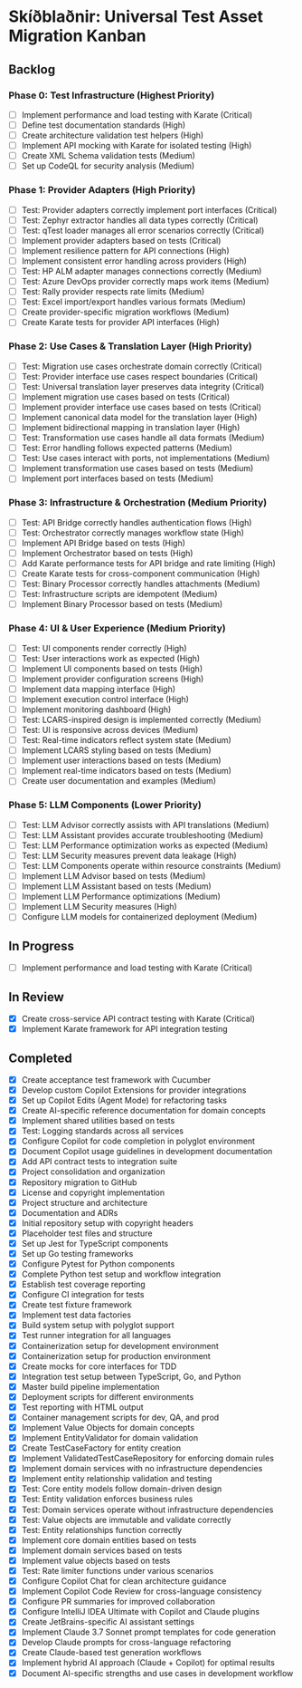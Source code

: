 # Skíðblaðnir: Universal Test Asset Migration Kanban

## Backlog

### Phase 0: Test Infrastructure (Highest Priority)

- [ ] Implement performance and load testing with Karate (Critical)
- [ ] Define test documentation standards (High)
- [ ] Create architecture validation test helpers (High)
- [ ] Implement API mocking with Karate for isolated testing (High)
- [ ] Create XML Schema validation tests (Medium) 
- [ ] Set up CodeQL for security analysis (Medium)

### Phase 1: Provider Adapters (High Priority)

- [ ] Test: Provider adapters correctly implement port interfaces (Critical)
- [ ] Test: Zephyr extractor handles all data types correctly (Critical)
- [ ] Test: qTest loader manages all error scenarios correctly (Critical)
- [ ] Implement provider adapters based on tests (Critical)
- [ ] Implement resilience pattern for API connections (High)
- [ ] Implement consistent error handling across providers (High)
- [ ] Test: HP ALM adapter manages connections correctly (Medium)
- [ ] Test: Azure DevOps provider correctly maps work items (Medium)
- [ ] Test: Rally provider respects rate limits (Medium)
- [ ] Test: Excel import/export handles various formats (Medium)
- [ ] Create provider-specific migration workflows (Medium)
- [ ] Create Karate tests for provider API interfaces (High)

### Phase 2: Use Cases & Translation Layer (High Priority)

- [ ] Test: Migration use cases orchestrate domain correctly (Critical)
- [ ] Test: Provider interface use cases respect boundaries (Critical)
- [ ] Test: Universal translation layer preserves data integrity (Critical)
- [ ] Implement migration use cases based on tests (Critical)
- [ ] Implement provider interface use cases based on tests (Critical)
- [ ] Implement canonical data model for the translation layer (High)
- [ ] Implement bidirectional mapping in translation layer (High)
- [ ] Test: Transformation use cases handle all data formats (Medium)
- [ ] Test: Error handling follows expected patterns (Medium)
- [ ] Test: Use cases interact with ports, not implementations (Medium)
- [ ] Implement transformation use cases based on tests (Medium)
- [ ] Implement port interfaces based on tests (Medium)

### Phase 3: Infrastructure & Orchestration (Medium Priority)

- [ ] Test: API Bridge correctly handles authentication flows (High)
- [ ] Test: Orchestrator correctly manages workflow state (High)
- [ ] Implement API Bridge based on tests (High)
- [ ] Implement Orchestrator based on tests (High)
- [ ] Add Karate performance tests for API bridge and rate limiting (High)
- [ ] Create Karate tests for cross-component communication (High)
- [ ] Test: Binary Processor correctly handles attachments (Medium)
- [ ] Test: Infrastructure scripts are idempotent (Medium)
- [ ] Implement Binary Processor based on tests (Medium)

### Phase 4: UI & User Experience (Medium Priority)

- [ ] Test: UI components render correctly (High)
- [ ] Test: User interactions work as expected (High)
- [ ] Implement UI components based on tests (High)
- [ ] Implement provider configuration screens (High)
- [ ] Implement data mapping interface (High)
- [ ] Implement execution control interface (High)
- [ ] Implement monitoring dashboard (High)
- [ ] Test: LCARS-inspired design is implemented correctly (Medium)
- [ ] Test: UI is responsive across devices (Medium)
- [ ] Test: Real-time indicators reflect system state (Medium)
- [ ] Implement LCARS styling based on tests (Medium)
- [ ] Implement user interactions based on tests (Medium)
- [ ] Implement real-time indicators based on tests (Medium)
- [ ] Create user documentation and examples (Medium)

### Phase 5: LLM Components (Lower Priority)

- [ ] Test: LLM Advisor correctly assists with API translations (Medium)
- [ ] Test: LLM Assistant provides accurate troubleshooting (Medium)
- [ ] Test: LLM Performance optimization works as expected (Medium)
- [ ] Test: LLM Security measures prevent data leakage (High)
- [ ] Test: LLM Components operate within resource constraints (Medium)
- [ ] Implement LLM Advisor based on tests (Medium)
- [ ] Implement LLM Assistant based on tests (Medium)
- [ ] Implement LLM Performance optimizations (Medium)
- [ ] Implement LLM Security measures (High)
- [ ] Configure LLM models for containerized deployment (Medium)

## In Progress

- [ ] Implement performance and load testing with Karate (Critical)

## In Review

- [x] Create cross-service API contract testing with Karate (Critical)
- [x] Implement Karate framework for API integration testing

## Completed

- [x] Create acceptance test framework with Cucumber
- [x] Develop custom Copilot Extensions for provider integrations
- [x] Set up Copilot Edits (Agent Mode) for refactoring tasks
- [x] Create AI-specific reference documentation for domain concepts
- [x] Implement shared utilities based on tests
- [x] Test: Logging standards across all services
- [x] Configure Copilot for code completion in polyglot environment
- [x] Document Copilot usage guidelines in development documentation
- [x] Add API contract tests to integration suite
- [x] Project consolidation and organization
- [x] Repository migration to GitHub
- [x] License and copyright implementation
- [x] Project structure and architecture
- [x] Documentation and ADRs
- [x] Initial repository setup with copyright headers
- [x] Placeholder test files and structure
- [x] Set up Jest for TypeScript components
- [x] Set up Go testing frameworks
- [x] Configure Pytest for Python components
- [x] Complete Python test setup and workflow integration
- [x] Establish test coverage reporting
- [x] Configure CI integration for tests
- [x] Create test fixture framework
- [x] Implement test data factories
- [x] Build system setup with polyglot support
- [x] Test runner integration for all languages
- [x] Containerization setup for development environment
- [x] Containerization setup for production environment
- [x] Create mocks for core interfaces for TDD
- [x] Integration test setup between TypeScript, Go, and Python
- [x] Master build pipeline implementation
- [x] Deployment scripts for different environments
- [x] Test reporting with HTML output
- [x] Container management scripts for dev, QA, and prod
- [x] Implement Value Objects for domain concepts
- [x] Implement EntityValidator for domain validation
- [x] Create TestCaseFactory for entity creation
- [x] Implement ValidatedTestCaseRepository for enforcing domain rules
- [x] Implement domain services with no infrastructure dependencies
- [x] Implement entity relationship validation and testing
- [x] Test: Core entity models follow domain-driven design
- [x] Test: Entity validation enforces business rules
- [x] Test: Domain services operate without infrastructure dependencies
- [x] Test: Value objects are immutable and validate correctly
- [x] Test: Entity relationships function correctly
- [x] Implement core domain entities based on tests
- [x] Implement domain services based on tests
- [x] Implement value objects based on tests
- [x] Test: Rate limiter functions under various scenarios
- [x] Configure Copilot Chat for clean architecture guidance
- [x] Implement Copilot Code Review for cross-language consistency
- [x] Configure PR summaries for improved collaboration
- [x] Configure IntelliJ IDEA Ultimate with Copilot and Claude plugins
- [x] Create JetBrains-specific AI assistant settings
- [x] Implement Claude 3.7 Sonnet prompt templates for code generation
- [x] Develop Claude prompts for cross-language refactoring
- [x] Create Claude-based test generation workflows
- [x] Implement hybrid AI approach (Claude + Copilot) for optimal results
- [x] Document AI-specific strengths and use cases in development workflow